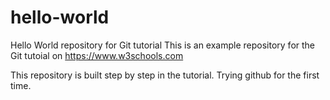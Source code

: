 # hello-world
Hello World repository for Git tutorial
This is an example repository for the Git tutoial on https://www.w3schools.com

This repository is built step by step in the tutorial.
Trying github for the first time.
